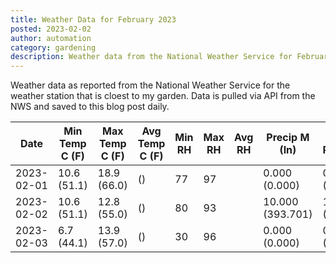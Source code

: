 ```yaml
---
title: Weather Data for February 2023
posted: 2023-02-02
author: automation
category: gardening
description: Weather data from the National Weather Service for February 2023
---
```


Weather data as reported from the National Weather Service for the weather station 
that is cloest to my garden. Data is pulled via API from the NWS and saved to this 
blog post daily.

|Date|Min Temp C (F)|Max Temp C (F)|Avg Temp C (F)|Min RH|Max RH|Avg RH|Precip M (In)|Avg Precip/Hr|
|---|---|---|---|---|---|---|---|---|
|2023-02-01|10.6 (51.1)|18.9 (66.0)| ()|77|97||0.000 (0.000)|0.000 (0.000)|
|2023-02-02|10.6 (51.1)|12.8 (55.0)| ()|80|93||10.000 (393.701)|10.641 (10.641)|
|2023-02-03|6.7 (44.1)|13.9 (57.0)| ()|30|96||0.000 (0.000)|0.000 (0.000)|
